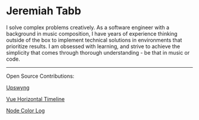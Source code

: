 # Jeremiah Tabb

I solve complex problems creatively. As a software engineer with a background in music composition, I have years of experience thinking outside of the box to implement technical solutions in environments that prioritize results. I am obsessed with learning, and strive to achieve the simplicity that comes through thorough understanding - be that in music or code.

***

Open Source Contributions:

[Upswyng](https://github.com/CodeForBoulder/upswyng)

[Vue Horizontal Timeline](https://github.com/guastallaigor/vue-horizontal-timeline)

[Node Color Log](https://github.com/tigercosmos/node-color-log)

